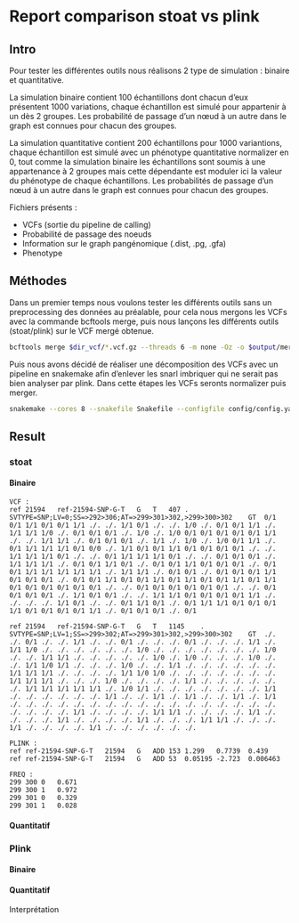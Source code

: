 # Report comparison stoat vs plink

## Intro
Pour tester les différentes  outils nous réalisons 2 type de simulation : binaire et quantitative.

La simulation binaire contient 100 échantillons dont chacun d’eux présentent 1000 variations, chaque échantillon est simulé pour appartenir à un dès 2 groupes. Les probabilité de passage d’un nœud à un autre dans le graph est connues pour chacun des groupes.

La simulation quantitative contient 200 échantillons pour 1000 variantions, chaque échantillon est simulé avec un phénotype quantitative normalizer en 0, tout comme la simulation binaire les échantillons sont soumis à une appartenance à 2 groupes mais cette dépendante est moduler ici la valeur du phénotype de chaque échantillons. Les probabilités de passage d’un nœud à un autre dans le graph est connues pour chacun des groupes.

Fichiers présents : 
- VCFs (sortie du pipeline de calling)
- Probabilité de passage des noeuds
- Information sur le graph pangénomique (.dist, .pg, .gfa)
- Phenotype

## Méthodes
Dans un premier temps nous voulons tester les différents outils sans un preprocessing des données au préalable, pour cela nous mergons les VCFs avec la commande bcftools merge, puis nous lançons les différents outils (stoat/plink) sur le VCF mergé obtenue.  

```bash
bcftools merge $dir_vcf/*.vcf.gz --threads 6 -m none -Oz -o $output/merged_vcf.vcf
```

Puis nous avons décidé de réaliser une décomposition des VCFs avec un pipeline en snakemake afin d’enlever les snarl imbriquer qui ne serait pas bien analyser par plink. Dans cette étapes les VCFs seronts normalizer puis merger.

```bash
snakemake --cores 8 --snakefile Snakefile --configfile config/config.yaml
```

## Result
### stoat
#### Binaire 

```text
VCF :
ref	21594	ref-21594-SNP-G-T	G	T	407	.	SVTYPE=SNP;LV=0;SS=>292>306;AT=>299>301>302,>299>300>302	GT	0/1	0/1	1/1	0/1	0/1	1/1	./.	./.	1/1	0/1	./.	./.	1/0	./.	0/1	0/1	1/1	./.	1/1	1/1	1/0	./.	0/1	0/1	0/1	./.	1/0	./.	1/0	0/1	0/1	0/1	0/1	0/1	1/1	./.	./.	1/1	1/1	./.	0/1	0/1	0/1	./.	1/1	./.	1/0	./.	1/0	0/1	1/1	./.	0/1	1/1	1/1	1/1	0/1	0/0	./.	1/1	0/1	0/1	1/1	0/1	0/1	0/1	0/1	./.	./.	1/1	1/1	1/1	0/1	./.	./.	0/1	1/1	1/1	1/1	0/1	./.	./.	0/1	0/1	0/1	./.	1/1	1/1	1/1	./.	0/1	0/1	1/1	0/1	./.	0/1	0/1	1/1	0/1	0/1	0/1	./.	0/1	0/1	1/1	1/1	1/1	1/1	1/1	./.	1/1	1/1	./.	0/1	0/1	./.	0/1	0/1	0/1	1/1	0/1	0/1	0/1	./.	0/1	0/1	1/1	0/1	0/1	1/1	0/1	1/1	0/1	0/1	1/1	0/1	1/1	0/1	0/1	0/1	0/1	0/1	0/1	./.	./.	0/1	0/1	0/1	0/1	0/1	0/1	./.	./.	0/1	0/1	0/1	0/1	./.	1/1	0/1	0/1	./.	./.	1/1	1/1	0/1	0/1	0/1	0/1	1/1	./.	./.	./.	./.	1/1	0/1	./.	./.	0/1	1/1	0/1	./.	0/1	1/1	1/1	0/1	0/1	0/1	1/1	0/1	0/1	0/1	0/1	1/1	./.	0/1	0/1	0/1	./.	0/1

ref	21594	ref-21594-SNP-G-T	G	T	1145	.	SVTYPE=SNP;LV=1;SS=>299>302;AT=>299>301>302,>299>300>302	GT	./.	./.	0/1	./.	./.	1/1	./.	./.	0/1	./.	./.	./.	0/1	./.	./.	./.	1/1	./.	1/1	1/0	./.	./.	./.	./.	./.	./.	1/0	./.	./.	./.	./.	./.	./.	./.	1/0	./.	./.	1/1	1/1	./.	./.	./.	./.	./.	1/0	./.	1/0	./.	./.	./.	1/0	./.	./.	1/1	1/0	1/1	./.	./.	./.	1/0	./.	./.	1/1	./.	./.	./.	./.	./.	./.	1/1	1/1	1/1	./.	./.	./.	./.	1/1	1/0	1/0	./.	./.	./.	./.	./.	./.	./.	1/1	1/1	1/1	./.	./.	./.	1/0	./.	./.	./.	./.	1/1	./.	./.	./.	./.	./.	./.	1/1	1/1	1/1	1/1	1/1	./.	1/0	1/1	./.	./.	./.	./.	./.	./.	./.	1/1	./.	./.	./.	./.	./.	./.	1/1	./.	./.	1/1	./.	1/1	./.	./.	1/1	./.	1/1	./.	./.	./.	./.	./.	./.	./.	./.	./.	./.	./.	./.	./.	./.	./.	./.	./.	./.	./.	./.	./.	1/1	./.	./.	./.	./.	1/1	1/1	./.	./.	./.	./.	1/1	./.	./.	./.	./.	1/1	./.	./.	./.	./.	1/1	./.	./.	./.	1/1	1/1	./.	./.	./.	1/1	./.	./.	./.	./.	1/1	./.	./.	./.	./.	./.	./.

PLINK :
ref	ref-21594-SNP-G-T	21594	G	ADD	153	1.299	0.7739	0.439
ref	ref-21594-SNP-G-T	21594	G	ADD	53	0.05195	-2.723	0.006463

FREQ :
299	300	0	0.671
299	300	1	0.972
299	301	0	0.329
299	301	1	0.028
```


#### Quantitatif 





### Plink 
#### Binaire 
#### Quantitatif 

Interprétation

